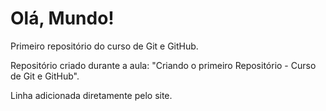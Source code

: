 # Olá, Mundo!

Primeiro repositório do curso de Git e GitHub.

Repositório criado durante a aula: "Criando o primeiro Repositório - Curso de Git e GitHub".

Linha adicionada diretamente pelo site.
